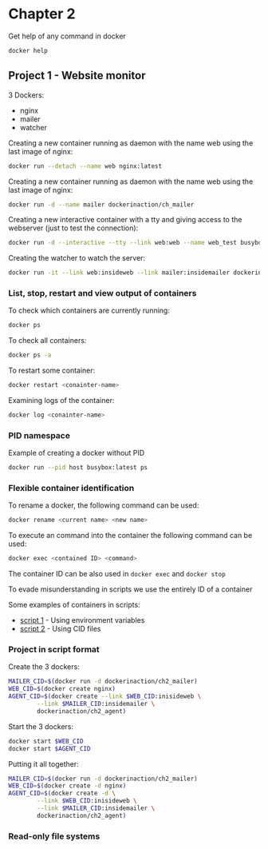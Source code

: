 # Chapter 2

Get help of any command in docker

```sh
docker help
```

## Project 1 - Website monitor

3 Dockers:

- nginx
- mailer
- watcher

Creating a new container running as daemon with the name web using the last image of nginx:

```sh
docker run --detach --name web nginx:latest
```

Creating a new container running as daemon with the name web using the last image of nginx:

```sh
docker run -d --name mailer dockerinaction/ch_mailer
```

Creating a new interactive container with a tty and giving access to the webserver (just to test the connection):

```sh
docker run -d --interactive --tty --link web:web --name web_test busybox:latest /bin/sh
```

Creating the watcher to watch the server:

```sh
docker run -it --link web:insideweb --link mailer:insidemailer dockerinaction:ch2_agent
```

### List, stop, restart and view output of containers

To check which containers are currently running:

```sh
docker ps
```

To check all containers:

```sh
docker ps -a
```

To restart some container:

```sh
docker restart <conainter-name>
```

Examining logs of the container:

```sh
docker log <conainter-name>
```

### PID namespace

Example of creating a docker without PID

```sh
docker run --pid host busybox:latest ps
```

### Flexible container identification

To rename a docker, the following command can be used:

```sh
docker rename <current name> <new name>
```

To execute an command into the container the following command can be used:

```sh
docker exec <contained ID> <command>
```

The container ID can be also used in `docker exec` and `docker stop`

To evade misunderstanding in scripts we use the entirely ID of a container

Some examples of containers in scripts:

- [script 1](./scripts/script_1) - Using environment variables
- [script 2](./scripts/script_2) - Using CID files

### Project in script format

Create the 3 dockers:

```sh
MAILER_CID=$(docker run -d dockerinaction/ch2_mailer)
WEB_CID=$(docker create nginx)
AGENT_CID=$(docker create --link $WEB_CID:inisideweb \
        --link $MAILER_CID:insidemailer \
        dockerinaction/ch2_agent)
```

Start the 3 dockers:

```sh
docker start $WEB_CID
docker start $AGENT_CID
```

Putting it all together:

```sh
MAILER_CID=$(docker run -d dockerinaction/ch2_mailer)
WEB_CID=$(docker create -d nginx)
AGENT_CID=$(docker create -d \
        --link $WEB_CID:inisideweb \
        --link $MAILER_CID:insidemailer \
        dockerinaction/ch2_agent)
```

### Read-only file systems


